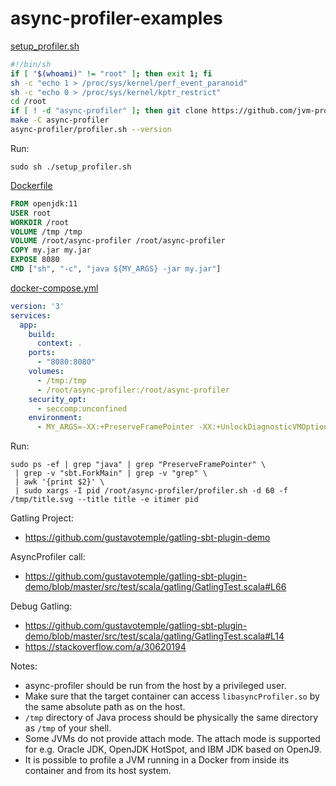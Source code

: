 # async-profiler-examples

[setup_profiler.sh](setup_profiler.sh)

```sh
#!/bin/sh
if [ "$(whoami)" != "root" ]; then exit 1; fi
sh -c "echo 1 > /proc/sys/kernel/perf_event_paranoid"
sh -c "echo 0 > /proc/sys/kernel/kptr_restrict"
cd /root
if [ ! -d "async-profiler" ]; then git clone https://github.com/jvm-profiling-tools/async-profiler.git; fi
make -C async-profiler
async-profiler/profiler.sh --version
```

Run:
```console
sudo sh ./setup_profiler.sh
```

[Dockerfile](Dockerfile)

```Dockerfile
FROM openjdk:11
USER root
WORKDIR /root
VOLUME /tmp /tmp
VOLUME /root/async-profiler /root/async-profiler
COPY my.jar my.jar
EXPOSE 8080
CMD ["sh", "-c", "java ${MY_ARGS} -jar my.jar"]
```

[docker-compose.yml](docker-compose.yml)

```yml
version: '3'
services:
  app:
    build:
      context: .
    ports:
      - "8080:8080"
    volumes:
      - /tmp:/tmp
      - /root/async-profiler:/root/async-profiler
    security_opt:
      - seccomp:unconfined
    environment:
      - MY_ARGS=-XX:+PreserveFramePointer -XX:+UnlockDiagnosticVMOptions -XX:+DebugNonSafepoints
```

Run:

```console
sudo ps -ef | grep "java" | grep "PreserveFramePointer" \
 | grep -v "sbt.ForkMain" | grep -v "grep" \
 | awk '{print $2}' \
 | sudo xargs -I pid /root/async-profiler/profiler.sh -d 60 -f /tmp/title.svg --title title -e itimer pid
```

Gatling Project:

- https://github.com/gustavotemple/gatling-sbt-plugin-demo

AsyncProfiler call:

- https://github.com/gustavotemple/gatling-sbt-plugin-demo/blob/master/src/test/scala/gatling/GatlingTest.scala#L66

Debug Gatling:

- https://github.com/gustavotemple/gatling-sbt-plugin-demo/blob/master/src/test/scala/gatling/GatlingTest.scala#L14
- https://stackoverflow.com/a/30620194

Notes:
- async-profiler should be run from the host by a privileged user.
- Make sure that the target container can access `libasyncProfiler.so` by the same absolute path as on the host.
- `/tmp` directory of Java process should be physically the same directory as `/tmp` of your shell.
- Some JVMs do not provide attach mode. The attach mode is supported for e.g. Oracle JDK, OpenJDK HotSpot, and IBM JDK based on OpenJ9.
- It is possible to profile a JVM running in a Docker from inside its container and from its host system.
